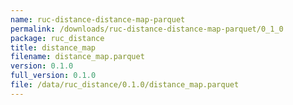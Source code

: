 ```yaml
---
name: ruc-distance-distance-map-parquet
permalink: /downloads/ruc-distance-distance-map-parquet/0_1_0
package: ruc_distance
title: distance_map
filename: distance_map.parquet
version: 0.1.0
full_version: 0.1.0
file: /data/ruc_distance/0.1.0/distance_map.parquet
---
```


